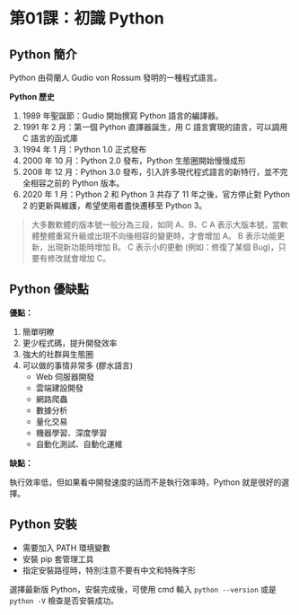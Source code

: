 # 第01課：初識 Python
## Python 簡介
Python 由荷蘭人 Gudio von Rossum 發明的一種程式語言。

**Python 歷史**
1. 1989 年聖誕節：Gudio 開始撰寫 Python 語言的編譯器。
2. 1991 年 2 月：第一個 Python 直譯器誕生，用 C 語言實現的語言，可以調用 C 語言的函式庫
3. 1994 年 1 月：Python 1.0 正式發布
4. 2000 年 10 月：Python 2.0 發布，Python 生態圈開始慢慢成形
5. 2008 年 12 月：Python 3.0 發布，引入許多現代程式語言的新特行，並不完全相容之前的 Python 版本。
6. 2020 年 1 月：Python 2 和 Python 3 共存了 11 年之後，官方停止對 Python 2 的更新與維護，希望使用者盡快遷移至 Python 3。

> 大多數軟體的版本號一般分為三段，如同 A、B、C
> A 表示大版本號，當軟體整體重寫升級或出現不向後相容的變更時，才會增加 A。
> B 表示功能更新，出現新功能時增加 B。
> C 表示小的更動 (例如：修復了某個 Bug)，只要有修改就會增加 C。

## Python 優缺點
**優點：**

1. 簡單明瞭
2. 更少程式碼，提升開發效率
3. 強大的社群與生態圈
4. 可以做的事情非常多 (膠水語言)
   - Web 伺服器開發
   - 雲端建設開發
   - 網路爬蟲
   - 數據分析
   - 量化交易
   - 機器學習、深度學習
   - 自動化測試、自動化運維

**缺點：**

執行效率低，但如果看中開發速度的話而不是執行效率時，Python 就是很好的選擇。

## Python 安裝
- 需要加入 PATH 環境變數
- 安裝 pip 套管理工具
- 指定安裝路徑時，特別注意不要有中文和特殊字形

選擇最新版 Python，安裝完成後，可使用 cmd 輸入 `python --version` 或是 `python -V` 檢查是否安裝成功。
